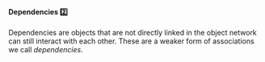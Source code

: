 <link rel="stylesheet" href="{{baseUrl}}/css/textbook.css">

<div class="website-content">

<div id="title">

#### Dependencies :two:

</div>

<div id="body">

Dependencies are objects that are not directly linked in the object network can still interact with each other. These are a weaker form of associations we call _dependencies_.

<dynamic-panel src="../../../uml/classDiagrams/dependencies/what/full.md" header=":mortar_board: UML: Class Diagrams: Dependencies" is-open></dynamic-panel>

<p/>

</div>

<div id="extras">
</div>

</div>

